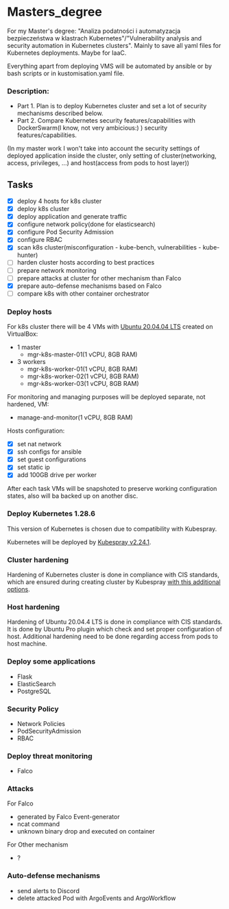 # Masters_degree
For my Master's degree: "Analiza podatności i automatyzacja bezpieczeństwa w klastrach Kubernetes"/"Vulnerability analysis and security automation in Kubernetes clusters". Mainly to save all yaml files for Kubernetes deployments. Maybe for IaaC.

Everything apart from deploying VMS will be automated by ansible or by bash scripts or in kustomisation.yaml file.

### Description:
- Part 1. Plan is to deploy Kubernetes cluster and set a lot of security mechanisms described below.
- Part 2. Compare Kubernetes security features/capabilities with DockerSwarm(I know, not very ambicious:) ) security features/capabilities.

(In my master work I won't take into account the security settings of deployed application inside the cluster, only setting of cluster(networking, access, privileges, ...) and host(access from pods to host layer))
## Tasks
- [x] deploy 4 hosts for k8s cluster
- [x] deploy k8s cluster
- [x] deploy application and generate traffic
- [x] configure network policy(done for elasticsearch)
- [x] configure Pod Security Admission
- [x] configure RBAC
- [x] scan k8s cluster(misconfiguration - kube-bench, vulnerabilities - kube-hunter)
- [ ] harden cluster hosts according to best practices
- [ ] prepare network monitoring
- [ ] prepare attacks at cluster for other mechanism than Falco
- [x] prepare auto-defense mechanisms based on Falco
- [ ] compare k8s with other container orchestrator

### Deploy hosts
For k8s cluster there will be 4 VMs with [Ubuntu 20.04.04 LTS](https://ubuntu.com/download/desktop/thank-you?version=22.04.4&architecture=amd64) created on VirtualBox:
- 1 master
  - mgr-k8s-master-01(1 vCPU, 8GB RAM)
- 3 workers
  - mgr-k8s-worker-01(1 vCPU, 8GB RAM)
  - mgr-k8s-worker-02(1 vCPU, 8GB RAM)
  - mgr-k8s-worker-03(1 vCPU, 8GB RAM)

For monitoring and managing purposes will be deployed separate, not hardened, VM:
- manage-and-monitor(1 vCPU, 8GB RAM)

Hosts configuration:
- [X] set nat network
- [X] ssh configs for ansible
- [x] set guest configurations
- [X] set static ip
- [x] add 100GB drive per worker

After each task VMs will be snapshoted to preserve working configuration states, also will ba backed up on another disc.
### Deploy Kubernetes 1.28.6
This version of Kubernetes is chosen due to compatibility with Kubespray.

Kubernetes will be deployed by [Kubespray v2.24.1](https://github.com/kubernetes-sigs/kubespray/tree/v2.24.1).

### Cluster hardening
Hardening of Kubernetes cluster is done in compliance with CIS standards, which are ensured during creating cluster by Kubespray [with this additional options](https://github.com/kubernetes-sigs/kubespray/blob/v2.24.1/docs/hardening.md).

### Host hardening
Hardening of Ubuntu 20.04.4 LTS is done in compliance with CIS standards. It is done by Ubuntu Pro plugin which check and set proper configuration of host.
Additional hardening need to be done regarding access from pods to host machine.

### Deploy some applications
 - Flask
 - ElasticSearch
 - PostgreSQL

### Security Policy
 - Network Policies
 - PodSecurityAdmission
 - RBAC

### Deploy threat monitoring
 - Falco

### Attacks
For Falco
 - generated by Falco Event-generator
 - ncat command
 - unknown binary drop and executed on container

For Other mechanism
 - ?

### Auto-defense mechanisms
 - send alerts to Discord
 - delete attacked Pod with ArgoEvents and ArgoWorkflow


